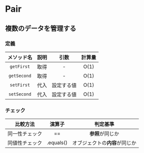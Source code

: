 # Pair
## 複数のデータを管理する
### 定義
|メソッド名|説明|引数|計算量|
|:---:|:---:|:---:|:---:|
|`getFirst`|取得|-|O(1)|
|`getSecond`|取得|-|O(1)|
|`setFirst`|代入|設定する値|O(1)|
|`setSecond`|代入|設定する値|O(1)|
### チェック
|比較方法|演算子|判定基準|
|:---:|:---:|:---:|
|同一性チェック|==|**参照**が同じか|
|同値性チェック|.equals()|オブジェクトの**内容**が同じか|
